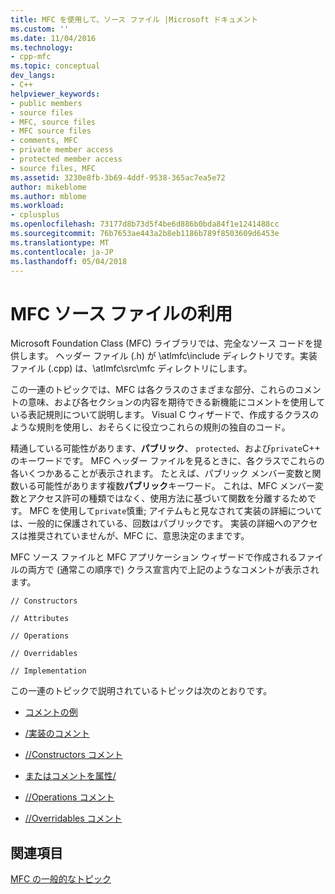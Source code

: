 ```yaml
---
title: MFC を使用して、ソース ファイル |Microsoft ドキュメント
ms.custom: ''
ms.date: 11/04/2016
ms.technology:
- cpp-mfc
ms.topic: conceptual
dev_langs:
- C++
helpviewer_keywords:
- public members
- source files
- MFC, source files
- MFC source files
- comments, MFC
- private member access
- protected member access
- source files, MFC
ms.assetid: 3230e8fb-3b69-4ddf-9538-365ac7ea5e72
author: mikeblome
ms.author: mblome
ms.workload:
- cplusplus
ms.openlocfilehash: 73177d8b73d5f4be6d886b0bda84f1e1241488cc
ms.sourcegitcommit: 76b7653ae443a2b8eb1186b789f8503609d6453e
ms.translationtype: MT
ms.contentlocale: ja-JP
ms.lasthandoff: 05/04/2018
---
```

# <a name="using-the-mfc-source-files"></a>MFC ソース ファイルの利用
Microsoft Foundation Class (MFC) ライブラリでは、完全なソース コードを提供します。 ヘッダー ファイル (.h) が \atlmfc\include ディレクトリです。実装ファイル (.cpp) は、\atlmfc\src\mfc ディレクトリにします。  
  
 この一連のトピックでは、MFC は各クラスのさまざまな部分、これらのコメントの意味、および各セクションの内容を期待できる新機能にコメントを使用している表記規則について説明します。 Visual C ウィザードで、作成するクラスのような規則を使用し、おそらくに役立つこれらの規則の独自のコード。  
  
 精通している可能性があります、**パブリック**、 `protected`、および`private`C++ のキーワードです。 MFC ヘッダー ファイルを見るときに、各クラスでこれらの各いくつかあることが表示されます。 たとえば、パブリック メンバー変数と関数いる可能性があります複数**パブリック**キーワード。 これは、MFC メンバー変数とアクセス許可の種類ではなく、使用方法に基づいて関数を分離するためです。 MFC を使用して`private`慎重; アイテムもと見なされて実装の詳細については、一般的に保護されている、回数はパブリックです。 実装の詳細へのアクセスは推奨されていませんが、MFC に、意思決定のままです。  
  
 MFC ソース ファイルと MFC アプリケーション ウィザードで作成されるファイルの両方で (通常この順序で) クラス宣言内で上記のようなコメントが表示されます。  
  
 `// Constructors`  
  
 `// Attributes`  
  
 `// Operations`  
  
 `// Overridables`  
  
 `// Implementation`  
  
 この一連のトピックで説明されているトピックは次のとおりです。  
  
-   [コメントの例](../mfc/an-example-of-the-comments.md)  
  
-   [/実装のコメント](../mfc/decrement-implementation-comment.md)  
  
-   [//Constructors コメント](../mfc/decrement-constructors-comment.md)  
  
-   [またはコメントを属性/](../mfc/decrement-attributes-comment.md)  
  
-   [//Operations コメント](../mfc/decrement-operations-comment.md)  
  
-   [//Overridables コメント](../mfc/decrement-overridables-comment.md)  
  
## <a name="see-also"></a>関連項目  
 [MFC の一般的なトピック](../mfc/general-mfc-topics.md)

